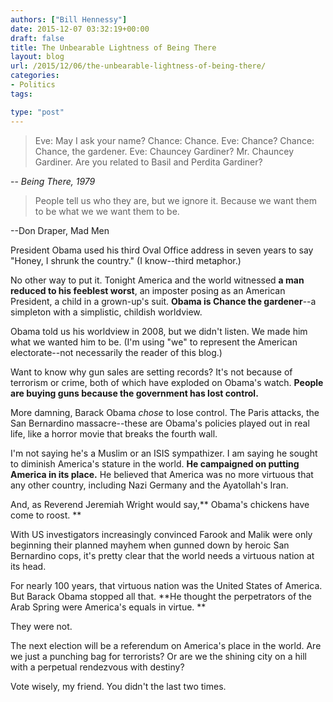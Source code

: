 ```yaml
---
authors: ["Bill Hennessy"]
date: 2015-12-07 03:32:19+00:00
draft: false
title: The Unbearable Lightness of Being There
layout: blog
url: /2015/12/06/the-unbearable-lightness-of-being-there/
categories:
- Politics
tags:

type: "post"
---
```


> Eve: May I ask your name?
Chance: Chance.
Eve: Chance?
Chance: Chance, the gardener.
Eve: Chauncey Gardiner? Mr. Chauncey Gardiner. Are you related to Basil and Perdita Gardiner?

-- _Being There, 1979_







> People tell us who they are, but we ignore it. Because we want them to be what we we want them to be.

--Don Draper, Mad Men



President Obama used his third Oval Office address in seven years to say "Honey, I shrunk the country." (I know--third metaphor.)

No other way to put it. Tonight America and the world witnessed **a man reduced to his feeblest worst**, an imposter posing as an American President, a child in a grown-up's suit. **Obama is Chance the gardener**--a simpleton with a simplistic, childish worldview.

Obama told us his worldview in 2008, but we didn't listen. We made him what we wanted him to be. (I'm using "we" to represent the American electorate--not necessarily the reader of this blog.)

Want to know why gun sales are setting records? It's not because of terrorism or crime, both of which have exploded on Obama's watch. **People are buying guns because the government has lost control.**

More damning, Barack Obama _chose_ to lose control. The Paris attacks, the San Bernardino massacre--these are Obama's policies played out in real life, like a horror movie that breaks the fourth wall.

I'm not saying he's a Muslim or an ISIS sympathizer. I am saying he sought to diminish America's stature in the world. **He campaigned on putting America in its place.** He believed that America was no more virtuous that any other country, including Nazi Germany and the Ayatollah's Iran.

And, as Reverend Jeremiah Wright would say,** Obama's chickens have come to roost. **

With US investigators increasingly convinced Farook and Malik were only beginning their planned mayhem when gunned down by heroic San Bernardino cops, it's pretty clear that the world needs a virtuous nation at its head.

For nearly 100 years, that virtuous nation was the United States of America. But Barack Obama stopped all that. **He thought the perpetrators of the Arab Spring were America's equals in virtue. **

They were not.

The next election will be a referendum on America's place in the world. Are we just a punching bag for terrorists? Or are we the shining city on a hill with a perpetual rendezvous with destiny?

Vote wisely, my friend. You didn't the last two times.


